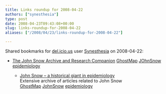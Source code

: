 ```yaml
---
title: Links roundup for 2008-04-22
authors: ["synesthesia"]
type: post
date: 2008-04-23T09:43:08+00:00
slug: links-roundup-for-2008-04-22 
aliases: ["/2008/04/23/links-roundup-for-2008-04-22"]

---
```

Shared bookmarks for [del.icio.us][1] user [Synesthesia][2] on 2008-04-22:

  * [The John Snow Archive and Research Companion][3] 
    [GhostMap][4] [JOhnSnow][5] [epidemiology][6] </li> 
    
      * [John Snow &#8211; a historical giant in epidemiology][7]  
        Extensive archive of articles related to John Snow  
        [GhostMap][4] [JohnSnow][8] [epidemiology][6] </ul>

 [1]: https://del.icio.us/
 [2]: https://del.icio.us/synesthesia
 [3]: https://matrix.msu.edu/~johnsnow
 [4]: https://del.icio.us/synesthesia/GhostMap
 [5]: https://del.icio.us/synesthesia/JOhnSnow
 [6]: https://del.icio.us/synesthesia/epidemiology
 [7]: https://www.ph.ucla.edu/epi/snow.html
 [8]: https://del.icio.us/synesthesia/JohnSnow
